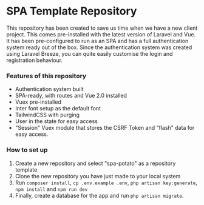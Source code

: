 # SPA Template Repository

This repository has been created to save us time when we have a new client project. This comes pre-installed with
the latest version of Laravel and Vue. It has been pre-configured to run as an SPA and has a full authentication system 
ready out of the box. Since the authentication system was created using Laravel Breeze, you can quite easily customise the 
login and registration behaviour.

### Features of this repository
- Authentication system built
- SPA-ready, with routes and Vue 2.0 installed
- Vuex pre-installed
- Inter font setup as the default font
- TailwindCSS with purging
- User in the state for easy access
- "Session" Vuex module that stores the CSRF Token and "flash" data for easy access.

### How to set up

1. Create a new repository and select "spa-potato" as a repository template
2. Clone the new repository you have just made to your local system
3. Run `composer install`, `cp .env.example .env`, `php artisan key:generate`, `npm install` and `npm run dev`
4. Finally, create a database for the app and run `php artisan migrate`.
